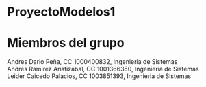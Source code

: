 # ProyectoModelos1

<html>
  <body>
    <h1>Miembros del grupo</h1>
    <p>Andres Dario Peña, CC 1000400832, Ingenieria de Sistemas<br>
    Andres Ramirez Aristizabal, CC 1001366350, Ingenieria de Sistemas<br>
    Leider Caicedo Palacios, CC 1003851393, Ingenieria de Sistemas</p>
  </body>
</html>

